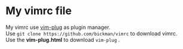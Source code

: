 # My vimrc file
My vimrc use [vim-plug](https://github.com/junegunn/vim-plug) as plugin manager.  
Use `git clone https://github.com/bickman/vimrc` to download vimrc.   
Use the **vim-plug.html** to download `vim-plug` .
